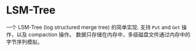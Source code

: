 # LSM-Tree
一个 LSM-Tree (log structured merge tree) 的简单实现. 
支持 `Put` and `Get` 操作，以及 compaction 操作。
数据只存储在内存中，多级磁盘文件通过内存中的字节序列模拟。
